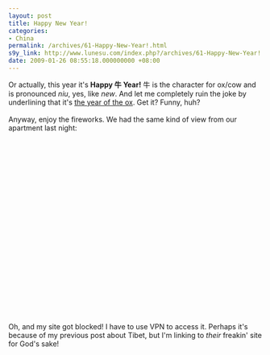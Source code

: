 ```yaml
---
layout: post
title: Happy New Year!
categories:
- China
permalink: /archives/61-Happy-New-Year!.html
s9y_link: http://www.lunesu.com/index.php?/archives/61-Happy-New-Year!.html
date: 2009-01-26 08:55:18.000000000 +08:00
---
```

Or actually, this year it's <strong>Happy 牛 Year!</strong> 牛 is the character for ox/cow and is pronounced <em>niu</em>, yes, like <em>new</em>. And let me completely ruin the joke by underlining that it's <u>the year of the ox</u>. Get it? Funny, huh?<br />
<br />
Anyway, enjoy the fireworks. We had the same kind of view from our apartment last night:<br />
<br />
<object width="425" height="344"><param name="movie" value="http://www.youtube.com/v/w96T8jfxKiU&hl=en&fs=1"></param><param name="allowFullScreen" value="true"></param><param name="allowscriptaccess" value="always"></param><embed src="http://www.youtube.com/v/w96T8jfxKiU&hl=en&fs=1" type="application/x-shockwave-flash" allowscriptaccess="always" allowfullscreen="true" width="425" height="344"></embed></object><br />
<br />
Oh, and my site got blocked! I have to use VPN to access it. Perhaps it's because of my previous post about Tibet, but I'm linking to <em>their </em>freakin' site for God's sake!
